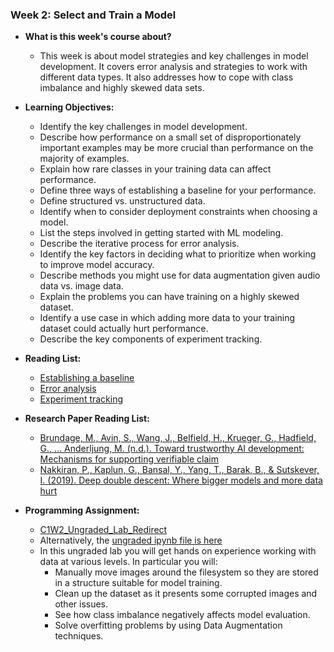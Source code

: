 ### Week 2: Select and Train a Model

* **What is this week's course about?**
  * This week is about model strategies and key challenges in model development. It covers error analysis and strategies to work with different data types. It also addresses how to cope with class imbalance and highly skewed data sets.

* **Learning Objectives:**
  * Identify the key challenges in model development.
  * Describe how performance on a small set of disproportionately important examples may be more crucial than performance on the majority of examples.
  * Explain how rare classes in your training data can affect performance.
  * Define three ways of establishing a baseline for your performance.
  * Define structured vs. unstructured data.
  * Identify when to consider deployment constraints when choosing a model.
  * List the steps involved in getting started with ML modeling.
  * Describe the iterative process for error analysis.
  * Identify the key factors in deciding what to prioritize when working to improve model accuracy.
  * Describe methods you might use for data augmentation given audio data vs. image data.
  * Explain the problems you can have training on a highly skewed dataset.
  * Identify a use case in which adding more data to your training dataset could actually hurt performance.
  * Describe the key components of experiment tracking.

* **Reading List:**
  * [Establishing a baseline](https://blog.ml.cmu.edu/2020/08/31/3-baselines/)
  * [Error analysis](https://techcommunity.microsoft.com/t5/ai-machine-learning-blog/responsible-machine-learning-with-error-analysis/ba-p/2141774)
  * [Experiment tracking](https://neptune.ai/blog/ml-experiment-tracking)

* **Research Paper Reading List:**
  * [Brundage, M., Avin, S., Wang, J., Belfield, H., Krueger, G., Hadfield, G., … Anderljung, M. (n.d.). Toward trustworthy AI development: Mechanisms for supporting verifiable claim](http://arxiv.org/abs/2004.07213v2)
  * [Nakkiran, P., Kaplun, G., Bansal, Y., Yang, T., Barak, B., & Sutskever, I. (2019). Deep double descent: Where bigger models and more data hurt](http://arxiv.org/abs/1912.02292)
  
* **Programming Assignment:**  
  * [C1W2_Ungraded_Lab_Redirect](https://colab.research.google.com/github/https-deeplearning-ai/MLEP-public/blob/main/course1/week2-ungraded-lab/C1W2_Ungraded_Lab_Birds_Cats_Dogs.ipynb)
  * Alternatively, the [ungraded ipynb file is here](https://github.com/yifang-psu/Coursera_AI_ML_Courses/blob/main/MLOps/ML_in_Production/Week_2/C1W2_Ungraded_Lab_Birds_Cats_Dogs.ipynb)
  * In this ungraded lab you will get hands on experience working with data at various levels. In particular you will:
    - Manually move images around the filesystem so they are stored in a structure suitable for model training.
    - Clean up the dataset as it presents some corrupted images and other issues.
    - See how class imbalance negatively affects model evaluation.
    - Solve overfitting problems by using Data Augmentation techniques.
